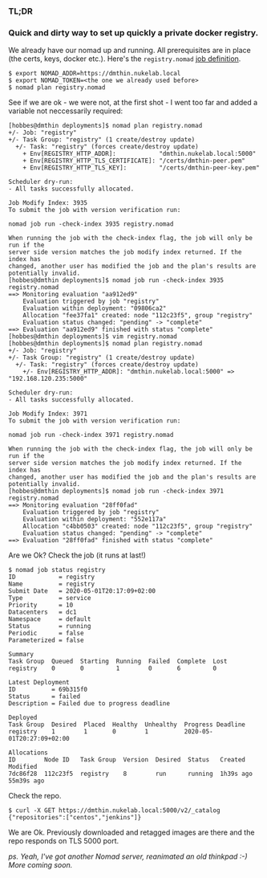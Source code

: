 ### TL;DR
### Quick and dirty way to set up quickly a private docker registry.

We already have our nomad up and running. All prerequisites are in place (the certs, keys, docker etc.).
Here's the `registry.nomad` [job definition](../nomad/jobs/registry.nomad).

```
$ export NOMAD_ADDR=https://dmthin.nukelab.local
$ export NOMAD_TOKEN=<the one we already used before>
$ nomad plan registry.nomad
```
See if we are ok - we were not, at the first shot - I went too far and added a variable not neccessarily required:
```
[hobbes@dmthin deployments]$ nomad plan registry.nomad 
+/- Job: "registry"
+/- Task Group: "registry" (1 create/destroy update)
  +/- Task: "registry" (forces create/destroy update)
    + Env[REGISTRY_HTTP_ADDR]:            "dmthin.nukelab.local:5000"
    + Env[REGISTRY_HTTP_TLS_CERTIFICATE]: "/certs/dmthin-peer.pem"
    + Env[REGISTRY_HTTP_TLS_KEY]:         "/certs/dmthin-peer-key.pem"

Scheduler dry-run:
- All tasks successfully allocated.

Job Modify Index: 3935
To submit the job with version verification run:

nomad job run -check-index 3935 registry.nomad

When running the job with the check-index flag, the job will only be run if the
server side version matches the job modify index returned. If the index has
changed, another user has modified the job and the plan's results are
potentially invalid.
[hobbes@dmthin deployments]$ nomad job run -check-index 3935 registry.nomad
==> Monitoring evaluation "aa912ed9"
    Evaluation triggered by job "registry"
    Evaluation within deployment: "09806ca2"
    Allocation "fee37fa1" created: node "112c23f5", group "registry"
    Evaluation status changed: "pending" -> "complete"
==> Evaluation "aa912ed9" finished with status "complete"
[hobbes@dmthin deployments]$ vim registry.nomad 
[hobbes@dmthin deployments]$ nomad plan registry.nomad 
+/- Job: "registry"
+/- Task Group: "registry" (1 create/destroy update)
  +/- Task: "registry" (forces create/destroy update)
    +/- Env[REGISTRY_HTTP_ADDR]: "dmthin.nukelab.local:5000" => "192.168.120.235:5000"

Scheduler dry-run:
- All tasks successfully allocated.

Job Modify Index: 3971
To submit the job with version verification run:

nomad job run -check-index 3971 registry.nomad

When running the job with the check-index flag, the job will only be run if the
server side version matches the job modify index returned. If the index has
changed, another user has modified the job and the plan's results are
potentially invalid.
[hobbes@dmthin deployments]$ nomad job run -check-index 3971 registry.nomad
==> Monitoring evaluation "28ff0fad"
    Evaluation triggered by job "registry"
    Evaluation within deployment: "552e117a"
    Allocation "c4bb0503" created: node "112c23f5", group "registry"
    Evaluation status changed: "pending" -> "complete"
==> Evaluation "28ff0fad" finished with status "complete"
```

Are we Ok?
Check the job (it runs at last!)
```
$ nomad job status registry
ID            = registry
Name          = registry
Submit Date   = 2020-05-01T20:17:09+02:00
Type          = service
Priority      = 10
Datacenters   = dc1
Namespace     = default
Status        = running
Periodic      = false
Parameterized = false

Summary
Task Group  Queued  Starting  Running  Failed  Complete  Lost
registry    0       0         1        0       6         0

Latest Deployment
ID          = 69b315f0
Status      = failed
Description = Failed due to progress deadline

Deployed
Task Group  Desired  Placed  Healthy  Unhealthy  Progress Deadline
registry    1        1       0        1          2020-05-01T20:27:09+02:00

Allocations
ID        Node ID   Task Group  Version  Desired  Status   Created    Modified
7dc86f28  112c23f5  registry    8        run      running  1h39s ago  55m39s ago
```

Check the repo.
```
$ curl -X GET https://dmthin.nukelab.local:5000/v2/_catalog
{"repositories":["centos","jenkins"]}
```

We are Ok. Previously downloaded and retagged images are there and the repo responds on TLS 5000 port.

*ps. Yeah, I've got another Nomad server, reanimated an old thinkpad :-) More coming soon.*

